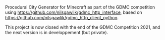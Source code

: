 Procedural City Generator for Minecraft as part of the GDMC competition using https://github.com/nilsgawlik/gdmc_http_interface, based on https://github.com/nilsgawlik/gdmc_http_client_python.

This project is now closed with the end of the GDMC Competition 2021, and the next version is in developpement (but private).
